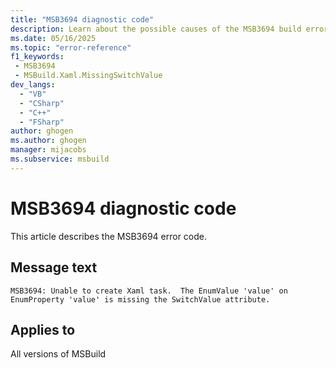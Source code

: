 ```yaml
---
title: "MSB3694 diagnostic code"
description: Learn about the possible causes of the MSB3694 build error, and get troubleshooting tips.
ms.date: 05/16/2025
ms.topic: "error-reference"
f1_keywords:
 - MSB3694
 - MSBuild.Xaml.MissingSwitchValue
dev_langs:
  - "VB"
  - "CSharp"
  - "C++"
  - "FSharp"
author: ghogen
ms.author: ghogen
manager: mijacobs
ms.subservice: msbuild
---
```


# MSB3694 diagnostic code

<!-- :::ErrorDefinitionDescription::: -->
<!-- :::editable-content name="introDescription"::: -->
This article describes the MSB3694 error code.
<!-- :::editable-content-end::: -->

## Message text

<!-- :::editable-content name="messageText"::: -->
`MSB3694: Unable to create Xaml task.  The EnumValue 'value' on EnumProperty 'value' is missing the SwitchValue attribute.`
<!-- :::editable-content-end::: -->
<!-- MSB3694: Unable to create Xaml task.  The EnumValue "{1}" on EnumProperty "{0}" is missing the SwitchValue attribute. -->

<!-- :::editable-content name="postOutputDescription"::: -->
<!--
{StrBegin="MSB3694: "}
-->
<!-- :::editable-content-end::: -->
<!-- :::ErrorDefinitionDescription-end::: -->

## Applies to

All versions of MSBuild
